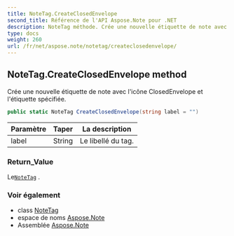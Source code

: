 ```yaml
---
title: NoteTag.CreateClosedEnvelope
second_title: Référence de l'API Aspose.Note pour .NET
description: NoteTag méthode. Crée une nouvelle étiquette de note avec licône ClosedEnvelope et létiquette spécifiée.
type: docs
weight: 260
url: /fr/net/aspose.note/notetag/createclosedenvelope/
---
```

## NoteTag.CreateClosedEnvelope method

Crée une nouvelle étiquette de note avec l'icône ClosedEnvelope et l'étiquette spécifiée.

```csharp
public static NoteTag CreateClosedEnvelope(string label = "")
```

| Paramètre | Taper | La description |
| --- | --- | --- |
| label | String | Le libellé du tag. |

### Return_Value

Le[`NoteTag`](../) .

### Voir également

* class [NoteTag](../)
* espace de noms [Aspose.Note](../../notetag/)
* Assemblée [Aspose.Note](../../../)


